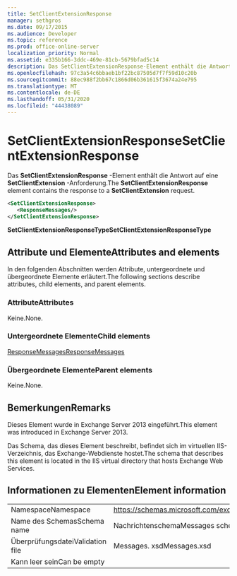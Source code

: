 ```yaml
---
title: SetClientExtensionResponse
manager: sethgros
ms.date: 09/17/2015
ms.audience: Developer
ms.topic: reference
ms.prod: office-online-server
localization_priority: Normal
ms.assetid: e335b166-3ddc-469e-81cb-5679bfad5c14
description: Das SetClientExtensionResponse-Element enthält die Antwort auf eine SetClientExtension-Anforderung.
ms.openlocfilehash: 97c3a54c6bbaeb1bf22bc87505d7f7f59d10c20b
ms.sourcegitcommit: 88ec988f2bb67c1866d06b361615f3674a24e795
ms.translationtype: MT
ms.contentlocale: de-DE
ms.lasthandoff: 05/31/2020
ms.locfileid: "44438089"
---
```

# <a name="setclientextensionresponse"></a><span data-ttu-id="193f6-103">SetClientExtensionResponse</span><span class="sxs-lookup"><span data-stu-id="193f6-103">SetClientExtensionResponse</span></span>

<span data-ttu-id="193f6-104">Das **SetClientExtensionResponse** -Element enthält die Antwort auf eine **SetClientExtension** -Anforderung.</span><span class="sxs-lookup"><span data-stu-id="193f6-104">The **SetClientExtensionResponse** element contains the response to a **SetClientExtension** request.</span></span> 
  
```XML
<SetClientExtensionResponse>
   <ResponseMessages/>
</SetClientExtensionResponse>
```

 <span data-ttu-id="193f6-105">**SetClientExtensionResponseType**</span><span class="sxs-lookup"><span data-stu-id="193f6-105">**SetClientExtensionResponseType**</span></span>
## <a name="attributes-and-elements"></a><span data-ttu-id="193f6-106">Attribute und Elemente</span><span class="sxs-lookup"><span data-stu-id="193f6-106">Attributes and elements</span></span>

<span data-ttu-id="193f6-107">In den folgenden Abschnitten werden Attribute, untergeordnete und übergeordnete Elemente erläutert.</span><span class="sxs-lookup"><span data-stu-id="193f6-107">The following sections describe attributes, child elements, and parent elements.</span></span>
  
### <a name="attributes"></a><span data-ttu-id="193f6-108">Attribute</span><span class="sxs-lookup"><span data-stu-id="193f6-108">Attributes</span></span>

<span data-ttu-id="193f6-109">Keine.</span><span class="sxs-lookup"><span data-stu-id="193f6-109">None.</span></span>
  
### <a name="child-elements"></a><span data-ttu-id="193f6-110">Untergeordnete Elemente</span><span class="sxs-lookup"><span data-stu-id="193f6-110">Child elements</span></span>

[<span data-ttu-id="193f6-111">ResponseMessages</span><span class="sxs-lookup"><span data-stu-id="193f6-111">ResponseMessages</span></span>](responsemessages.md)
  
### <a name="parent-elements"></a><span data-ttu-id="193f6-112">Übergeordnete Elemente</span><span class="sxs-lookup"><span data-stu-id="193f6-112">Parent elements</span></span>

<span data-ttu-id="193f6-113">Keine.</span><span class="sxs-lookup"><span data-stu-id="193f6-113">None.</span></span>
  
## <a name="remarks"></a><span data-ttu-id="193f6-114">Bemerkungen</span><span class="sxs-lookup"><span data-stu-id="193f6-114">Remarks</span></span>

<span data-ttu-id="193f6-115">Dieses Element wurde in Exchange Server 2013 eingeführt.</span><span class="sxs-lookup"><span data-stu-id="193f6-115">This element was introduced in Exchange Server 2013.</span></span>
  
<span data-ttu-id="193f6-116">Das Schema, das dieses Element beschreibt, befindet sich im virtuellen IIS-Verzeichnis, das Exchange-Webdienste hostet.</span><span class="sxs-lookup"><span data-stu-id="193f6-116">The schema that describes this element is located in the IIS virtual directory that hosts Exchange Web Services.</span></span>
  
## <a name="element-information"></a><span data-ttu-id="193f6-117">Informationen zu Elementen</span><span class="sxs-lookup"><span data-stu-id="193f6-117">Element information</span></span>

|||
|:-----|:-----|
|<span data-ttu-id="193f6-118">Namespace</span><span class="sxs-lookup"><span data-stu-id="193f6-118">Namespace</span></span>  <br/> |https://schemas.microsoft.com/exchange/services/2006/messages  <br/> |
|<span data-ttu-id="193f6-119">Name des Schemas</span><span class="sxs-lookup"><span data-stu-id="193f6-119">Schema name</span></span>  <br/> |<span data-ttu-id="193f6-120">Nachrichtenschema</span><span class="sxs-lookup"><span data-stu-id="193f6-120">Messages schema</span></span>  <br/> |
|<span data-ttu-id="193f6-121">Überprüfungsdatei</span><span class="sxs-lookup"><span data-stu-id="193f6-121">Validation file</span></span>  <br/> |<span data-ttu-id="193f6-122">Messages. xsd</span><span class="sxs-lookup"><span data-stu-id="193f6-122">Messages.xsd</span></span>  <br/> |
|<span data-ttu-id="193f6-123">Kann leer sein</span><span class="sxs-lookup"><span data-stu-id="193f6-123">Can be empty</span></span>  <br/> ||
   

